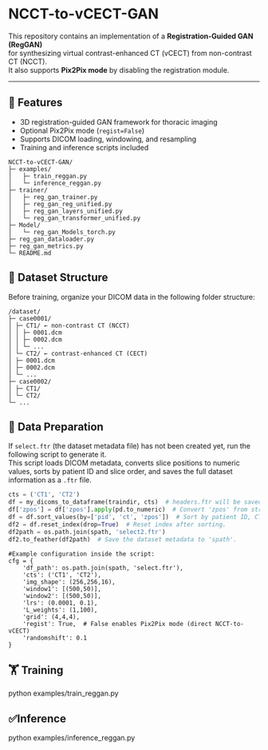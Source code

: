 # NCCT-to-vCECT-GAN

This repository contains an implementation of a **Registration-Guided GAN (RegGAN)**  
for synthesizing virtual contrast-enhanced CT (vCECT) from non-contrast CT (NCCT).  
It also supports **Pix2Pix mode** by disabling the registration module.

---

## 🚀 Features
- 3D registration-guided GAN framework for thoracic imaging
- Optional Pix2Pix mode (`regist=False`)
- Supports DICOM loading, windowing, and resampling
- Training and inference scripts included

```text
NCCT-to-vCECT-GAN/
├─ examples/
│   ├─ train_reggan.py
│   └─ inference_reggan.py
├─ trainer/
│   ├─ reg_gan_trainer.py
│   ├─ reg_gan_reg_unified.py
│   ├─ reg_gan_layers_unified.py
│   └─ reg_gan_transformer_unified.py
├─ Model/
│   └─ reg_gan_Models_torch.py
├─ reg_gan_dataloader.py
├─ reg_gan_metrics.py
└─ README.md
```

## 📁 Dataset Structure

Before training, organize your DICOM data in the following folder structure:
```
/dataset/
├─ case0001/
│ ├─ CT1/ ← non-contrast CT (NCCT)
│ │ ├─ 0001.dcm
│ │ ├─ 0002.dcm
│ │ └─ ...
│ └─ CT2/ ← contrast-enhanced CT (CECT)
│ ├─ 0001.dcm
│ ├─ 0002.dcm
│ └─ ...
├─ case0002/
│ ├─ CT1/
│ └─ CT2/
└─ ...
```

## 🧾 Data Preparation

If `select.ftr` (the dataset metadata file) has not been created yet, run the following script to generate it.  
This script loads DICOM metadata, converts slice positions to numeric values, sorts by patient ID and slice order, and saves the full dataset information as a `.ftr` file.

```python
cts = ('CT1', 'CT2')
df = my_dicoms_to_dataframe(traindir, cts)  # headers.ftr will be saved in 'traindir'.
df['zpos'] = df['zpos'].apply(pd.to_numeric)  # Convert 'zpos' from string to numeric.
df = df.sort_values(by=['pid', 'ct', 'zpos'])  # Sort by patient ID, CT type, and z-position.
df2 = df.reset_index(drop=True)  # Reset index after sorting.
df2path = os.path.join(spath, 'select2.ftr')
df2.to_feather(df2path)  # Save the dataset metadata to 'spath'.
```

```
#Example configuration inside the script:
cfg = {
    'df_path': os.path.join(spath, 'select.ftr'),
    'cts': ('CT1', 'CT2'),
    'img_shape': (256,256,16),
    'window1': [(500,50)],
    'window2': [(500,50)],
    'lrs': (0.0001, 0.1),
    'L_weights': (1,100),
    'grid': (4,4,4),
    'regist': True,  # False enables Pix2Pix mode (direct NCCT-to-vCECT)
    'randomshift': 0.1
}
```


## 🏋️ Training
python examples/train_reggan.py

## ✅Inference
python examples/inference_reggan.py





